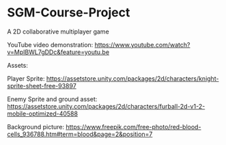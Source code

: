 # SGM-Course-Project
A 2D collaborative multiplayer game

YouTube video demonstration: https://www.youtube.com/watch?v=MpIBWL7gDDc&feature=youtu.be

Assets:

Player Sprite: https://assetstore.unity.com/packages/2d/characters/knight-sprite-sheet-free-93897

Enemy Sprite and ground asset: https://assetstore.unity.com/packages/2d/characters/furball-2d-v1-2-mobile-optimized-40588

Background picture: https://www.freepik.com/free-photo/red-blood-cells_936788.htm#term=blood&page=2&position=7
